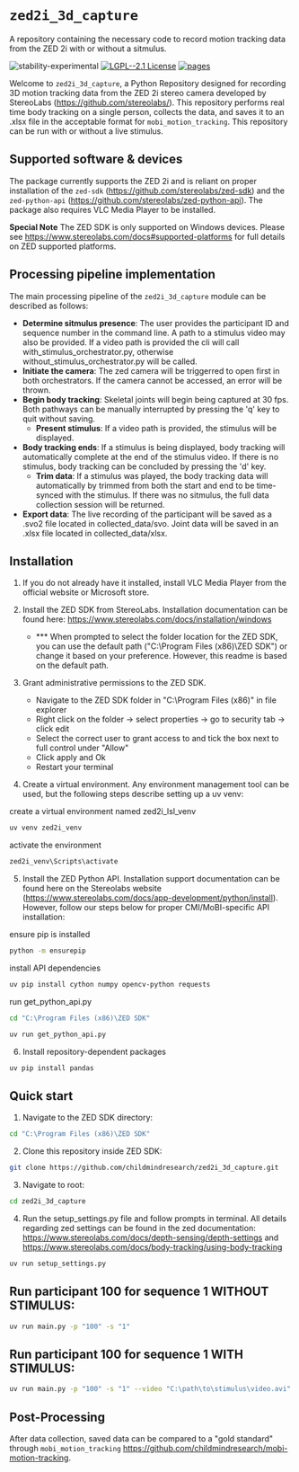 # `zed2i_3d_capture`

A repository containing the necessary code to record motion tracking data from the ZED 2i with or without a sitmulus.

![stability-experimental](https://img.shields.io/badge/stability-experimental-orange.svg)
[![LGPL--2.1 License](https://img.shields.io/badge/license-LGPL--2.1-blue.svg)](https://github.com/childmindresearch/mobi-motion-tracking/blob/main/LICENSE)
[![pages](https://img.shields.io/badge/api-docs-blue)](https://github.com/childmindresearch/zed2i_3d_capture)

Welcome to `zed2i_3d_capture`, a Python Repository designed for recording 3D motion tracking data from the ZED 2i stereo camera developed by StereoLabs (https://github.com/stereolabs/). This repository performs real time body tracking on a single person, collects the data, and saves it to an .xlsx file in the acceptable format for `mobi_motion_tracking`. This repository can be run with or without a live stimulus. 

## Supported software & devices

The package currently supports the ZED 2i and is reliant on proper installation of the `zed-sdk` (https://github.com/stereolabs/zed-sdk) and the `zed-python-api` (https://github.com/stereolabs/zed-python-api). The package also requires VLC Media Player to be installed.

**Special Note**
    The ZED SDK is only supported on Windows devices. Please see https://www.stereolabs.com/docs#supported-platforms for full details on ZED supported platforms.
    

## Processing pipeline implementation

The main processing pipeline of the `zed2i_3d_capture` module can be described as follows:

- **Determine sitmulus presence**: The user provides the participant ID and sequence number in the command line. A path to a stimulus video may also be provided. If a video path is provided the cli will call with_stimulus_orchestrator.py, otherwise without_stimulus_orchestrator.py will be called.
- **Initiate the camera**: The zed camera will be triggerred to open first in both orchestrators. If the camera cannot be accessed, an error will be thrown. 
- **Begin body tracking**: Skeletal joints will begin being captured at 30 fps. Both pathways can be manually interrupted by pressing the 'q' key to quit without saving.
    - **Present stimulus**: If a video path is provided, the stimulus will be displayed.
- **Body tracking ends**: If a stimulus is being displayed, body tracking will automatically complete at the end of the stimulus video. If there is no stimulus, body tracking can be concluded by pressing the 'd' key.
    - **Trim data**: If a stimulus was played, the body tracking data will automatically by trimmed from both the start and end to be time-synced with the stimulus. If there was no sitmulus, the full data collection session will be returned.
- **Export data**: The live recording of the participant will be saved as a .svo2 file located in collected_data/svo. Joint data will be saved in an .xlsx file located in collected_data/xlsx.


## Installation

1. If you do not already have it installed, install VLC Media Player from the official website or Microsoft store.

2. Install the ZED SDK from StereoLabs. Installation documentation can be found here: https://www.stereolabs.com/docs/installation/windows 
    - *** When prompted to select the folder location for the ZED SDK, you can use the default path ("C:\Program Files (x86)\ZED SDK") or change it based on your preference. However, this readme is based on the default path.

3. Grant administrative permissions to the ZED SDK. 
    - Navigate to the ZED SDK folder in "C:\Program Files (x86)" in file explorer
    - Right click on the folder -> select properties -> go to security tab -> click edit
    - Select the correct user to grant access to and tick the box next to full control under "Allow" 
    - Click apply and Ok
    - Restart your terminal

4. Create a virtual environment. Any environment management tool can be used, but the following steps describe setting up a uv venv:

create a virtual environment named zed2i_lsl_venv
```sh
uv venv zed2i_venv
```
 activate the environment
```sh
zed2i_venv\Scripts\activate
```

5. Install the ZED Python API. Installation support documentation can be found here on the Stereolabs website (https://www.stereolabs.com/docs/app-development/python/install). However, follow our steps below for proper CMI/MoBI-specific API installation:

ensure pip is installed 
```sh
python -m ensurepip
```
install API dependencies
```sh
uv pip install cython numpy opencv-python requests
```
run get_python_api.py
```sh
cd "C:\Program Files (x86)\ZED SDK"
```
```sh
uv run get_python_api.py
```

6. Install repository-dependent packages

```sh
uv pip install pandas
```


## Quick start

1. Navigate to the ZED SDK directory:

```sh
cd "C:\Program Files (x86)\ZED SDK"
```

2. Clone this repository inside ZED SDK:

```sh
git clone https://github.com/childmindresearch/zed2i_3d_capture.git
```

3. Navigate to root:

```sh
cd zed2i_3d_capture
```

4. Run the setup_settings.py file and follow prompts in terminal. All details regarding zed settings can be found in the zed documentation: https://www.stereolabs.com/docs/depth-sensing/depth-settings and https://www.stereolabs.com/docs/body-tracking/using-body-tracking

```sh
uv run setup_settings.py
```

## Run participant 100 for sequence 1 WITHOUT STIMULUS:

```sh
uv run main.py -p "100" -s "1"
```

## Run participant 100 for sequence 1 WITH STIMULUS:

```sh
uv run main.py -p "100" -s "1" --video "C:\path\to\stimulus\video.avi"
```


## Post-Processing

After data collection, saved data can be compared to a "gold standard" through `mobi_motion_tracking` https://github.com/childmindresearch/mobi-motion-tracking. 
